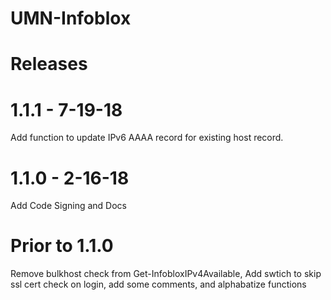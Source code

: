 # UMN-Infoblox
 
 # Releases

 # 1.1.1 - 7-19-18
 Add function to update IPv6 AAAA record for existing host record.

 # 1.1.0 - 2-16-18
 Add Code Signing and Docs

 # Prior to 1.1.0
 Remove bulkhost check from Get-InfobloxIPv4Available, Add swtich to skip ssl cert check on login, add some comments, and alphabatize functions
